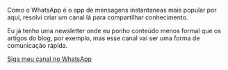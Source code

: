 Como o WhatsApp é o app de mensagens instantaneas mais popular por aqui, resolvi criar um canal lá para compartilhar conhecimento.

Eu já tenho uma newsletter onde eu ponho conteúdo menos formal que os artigos do blog, por exemplo, mas esse canal vai ser uma forma de comunicação rápida.

[Siga meu canal no WhatsApp](https://whatsapp.com/channel/0029Va8IwiADeOMyGJ69Wp3s)
